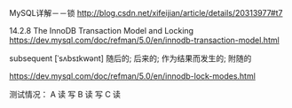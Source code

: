 
MySQL详解－－锁 
http://blog.csdn.net/xifeijian/article/details/20313977#t7

14.2.8 The InnoDB Transaction Model and Locking
https://dev.mysql.com/doc/refman/5.0/en/innodb-transaction-model.html

subsequent  [ˈsʌbsɪkwənt]  随后的; 后来的; 作为结果而发生的; 附随的

https://dev.mysql.com/doc/refman/5.0/en/innodb-lock-modes.html


测试情况：
    A 读 写
    B 读 写
    C 读